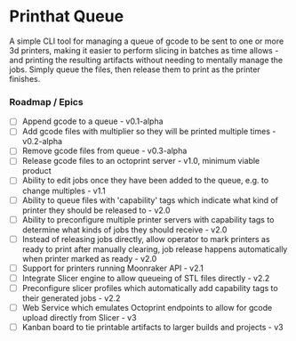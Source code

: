 # Printhat Queue
A simple CLI tool for managing a queue of gcode to be sent to one or more 3d printers,
making it easier to perform slicing in batches as time allows - and printing the resulting
artifacts without needing to mentally manage the jobs. Simply queue the files, then release
them to print as the printer finishes.

### Roadmap / Epics
 * [ ] Append gcode to a queue - v0.1-alpha
 * [ ] Add gcode files with multiplier so they will be printed multiple times - v0.2-alpha
 * [ ] Remove gcode files from queue - v0.3-alpha
 * [ ] Release gcode files to an octoprint server - v1.0, minimum viable product
 * [ ] Ability to edit jobs once they have been added to the queue, e.g. to change multiples - v1.1
 * [ ] Ability to queue files with 'capability' tags which indicate what kind of printer they should be released to - v2.0
 * [ ] Ability to preconfigure multiple printer servers with capability tags to determine what kinds of jobs they should receive - v2.0
 * [ ] Instead of releasing jobs directly, allow operator to mark printers as ready to print after manually clearing, job release happens automatically when printer marked as ready - v2.0
 * [ ] Support for printers running Moonraker API - v2.1
 * [ ] Integrate Slicer engine to allow queueing of STL files directly - v2.2
 * [ ] Preconfigure slicer profiles which automatically add capability tags to their generated jobs - v2.2
 * [ ] Web Service which emulates Octoprint endpoints to allow for gcode upload directly from Slicer - v3
 * [ ] Kanban board to tie printable artifacts to larger builds and projects - v3
